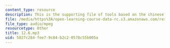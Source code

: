```yaml
---
content_type: resource
description: This is the supporting file of tools based on the chinese school system.
file: /media/https%3A/open-learning-course-data-rc.s3.amazonaws.com/res-21g-003-learning-chinese-a-foundation-course-in-mandarin-spring-2011/5027c284fee79c04b2c20578c55b005a_12.6.mp3
file_type: audio/mpeg
resourcetype: Other
title: 12.6.mp3
uid: 5027c284-fee7-9c04-b2c2-0578c55b005a
---
```


